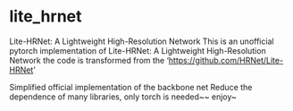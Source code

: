 # lite_hrnet
  Lite-HRNet: A Lightweight High-Resolution Network
  This is an unofficial pytorch implementation of Lite-HRNet: A Lightweight High-Resolution Network
  the code is transformed from the ‘https://github.com/HRNet/Lite-HRNet'

  Simplified official implementation of the backbone net
  Reduce the dependence of many libraries, only torch is needed~~
  enjoy~
